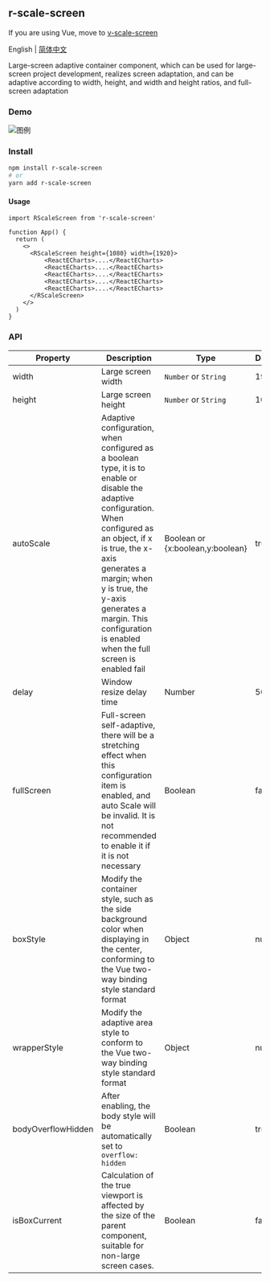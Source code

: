 ## r-scale-screen

If you are using Vue, move to [v-scale-screen](https://github.com/Alfred-Skyblue/v-scale-screen)

English | [简体中文](./README.zh_CN.md)

Large-screen adaptive container component, which can be used for large-screen project development, realizes screen adaptation, and can be adaptive according to width, height, and width and height ratios, and full-screen adaptation

### Demo

![图例](./dev/assets/scale_screen.gif)

### Install

```bash
npm install r-scale-screen
# or
yarn add r-scale-screen
```

#### Usage

```tsx
import RScaleScreen from 'r-scale-screen'

function App() {
  return (
    <>
      <RScaleScreen height={1080} width={1920}>
          <ReactECharts>....</ReactECharts>
          <ReactECharts>....</ReactECharts>
          <ReactECharts>....</ReactECharts>
          <ReactECharts>....</ReactECharts>
          <ReactECharts>....</ReactECharts>
      </RScaleScreen>
    </>
  )
}
```

### API

| Property           | Description                                                  | Type                             | Default |
| ------------------ | ------------------------------------------------------------ | -------------------------------- | ------- |
| width              | Large screen width                                           | `Number` or `String`             | 1920    |
| height             | Large screen height                                          | `Number` or `String`             | 1080    |
| autoScale          | Adaptive configuration, when configured as a boolean type, it is to enable or disable the adaptive configuration. When configured as an object, if x is true, the x-axis generates a margin; when y is true, the y-axis generates a margin. This configuration is enabled when the full screen is enabled fail | Boolean or {x:boolean,y:boolean} | true    |
| delay              | Window resize delay time                                     | Number                           | 500     |
| fullScreen         | Full-screen self-adaptive, there will be a stretching effect when this configuration item is enabled, and auto Scale will be invalid. It is not recommended to enable it if it is not necessary | Boolean                          | false   |
| boxStyle           | Modify the container style, such as the side background color when displaying in the center, conforming to the Vue two-way binding style standard format | Object                           | null    |
| wrapperStyle       | Modify the adaptive area style to conform to the Vue two-way binding style standard format | Object                           | null    |
| bodyOverflowHidden | After enabling, the body style will be automatically set to `overflow: hidden` | Boolean                          | true    |
| isBoxCurrent       | Calculation of the true viewport is affected by the size of the parent component, suitable for non-large screen cases. | Boolean                          | false   |
